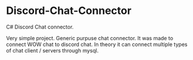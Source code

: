 # Discord-Chat-Connector
C# Discord Chat connector.

Very simple project. Generic purpuse chat connector. It was made to connect WOW chat to discord chat. In theory it can connect multiple types of chat client / servers through mysql.

